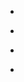 
- [](/2016/12/7sola3e_rg0/)

- [](/2016/12/czl_fj-zzvi/)

- [](/2016/02/ae42gj-vgfc/)

- [](/2016/02/bplymow4jaw/)
